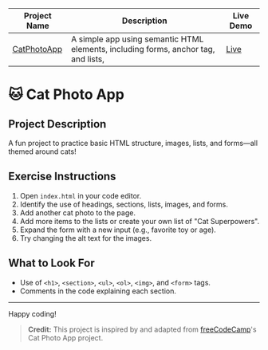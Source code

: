 | Project Name              | Description                                                                        | Live Demo                                                                   |
| ------------------------- | ---------------------------------------------------------------------------------- | --------------------------------------------------------------------------- |
| [CatPhotoApp](index.html) | A simple app using semantic HTML elements, including forms, anchor tag, and lists, | [Live](https://mkaifnadeem.github.io/frontend-practice-hub/04_CatPhotoApp/) |

# 🐱 Cat Photo App

## Project Description

A fun project to practice basic HTML structure, images, lists, and forms—all themed around cats!

## Exercise Instructions

1. Open `index.html` in your code editor.
2. Identify the use of headings, sections, lists, images, and forms.
3. Add another cat photo to the page.
4. Add more items to the lists or create your own list of "Cat Superpowers".
5. Expand the form with a new input (e.g., favorite toy or age).
6. Try changing the alt text for the images.

## What to Look For

-   Use of `<h1>`, `<section>`, `<ul>`, `<ol>`, `<img>`, and `<form>` tags.
-   Comments in the code explaining each section.

---

Happy coding!

> **Credit:** This project is inspired by and adapted from [freeCodeCamp](https://www.freecodecamp.org/)'s Cat Photo App project.
